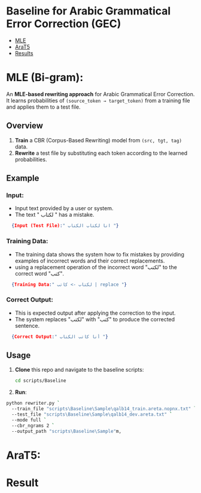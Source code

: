 # Baseline for Arabic Grammatical Error Correction (GEC)

-  [MLE](#mle-bi-gram)
-  [AraT5](#arat5)
-  [Results](#result)


# MLE (Bi-gram):
An **MLE-based rewriting approach** for Arabic Grammatical Error Correction. It learns probabilities of `(source_token → target_token)` from a training file and applies them to a test file.

## Overview
1. **Train** a CBR (Corpus-Based Rewriting) model from `(src, tgt, tag)` data.
2. **Rewrite** a test file by substituting each token according to the learned probabilities.

## Example

### Input: 
- Input text provided by a user or system.
- The text " لكتاب " has a mistake.

```json
  {Input (Test File):" انا لكتاب الكتاب "}
  ```
### Training Data: 
- The training data shows the system how to fix mistakes by providing examples of incorrect words and their correct replacements.
- using a replacement operation of the incorrect word "لكتب" to the correct word "كتب".
```json
  {Training Data:" لكتاب -> كاتب | replace "}
  ```
### Correct Output: 
- This is expected output after applying the correction to the input.
- The system replaces "لكتب" with "كتب" to produce the corrected sentence.

```json
  {Correct Output:" أنا كاتب الكتاب "}
  ```
  


## Usage
1. **Clone** this repo and navigate to the baseline scripts:
   ```bash
   cd scripts/Baseline
   ```
2. **Run**:
```bash
python rewriter.py `
  --train_file "scripts\Baseline\Sample\qalb14_train.areta.nopnx.txt" `
  --test_file "scripts\Baseline\Sample\qalb14_dev.areta.txt" `
  --mode full `
  --cbr_ngrams 2 `
  --output_path "scripts\Baseline\Sample"m,
```

# AraT5:



# Result
